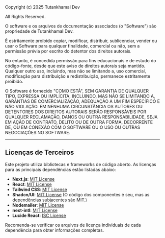 Copyright (c) 2025 Tutankhamal Dev

All Rights Reserved.

O software e os arquivos de documentação associados (o "Software") são propriedade de Tutankhamal Dev.

É estritamente proibido copiar, modificar, distribuir, sublicenciar, vender ou usar o Software para qualquer finalidade, comercial ou não, sem a permissão prévia por escrito do detentor dos direitos autorais.

No entanto, é concedida permissão para fins educacionais e de estudo do código-fonte, desde que este aviso de direitos autorais seja mantido. Qualquer outro uso, incluindo, mas não se limitando a, uso comercial, modificação para distribuição e redistribuição, permanece estritamente proibido.

O Software é fornecido "COMO ESTÁ", SEM GARANTIA DE QUALQUER TIPO, EXPRESSA OU IMPLÍCITA, INCLUINDO, MAS NÃO SE LIMITANDO A, GARANTIAS DE COMERCIALIZAÇÃO, ADEQUAÇÃO A UM FIM ESPECÍFICO E NÃO VIOLAÇÃO. EM NENHUMA CIRCUNSTÂNCIA OS AUTORES OU DETENTORES DOS DIREITOS AUTORAIS SERÃO RESPONSÁVEIS POR QUALQUER RECLAMAÇÃO, DANOS OU OUTRA RESPONSABILIDADE, SEJA EM AÇÃO DE CONTRATO, DELITO OU DE OUTRA FORMA, DECORRENTE DE, OU EM CONEXÃO COM O SOFTWARE OU O USO OU OUTRAS NEGOCIAÇÕES NO SOFTWARE.

---

## Licenças de Terceiros

Este projeto utiliza bibliotecas e frameworks de código aberto. As licenças para as principais dependências estão listadas abaixo:

- **Next.js**: [MIT License](https://github.com/vercel/next.js/blob/canary/LICENSE)
- **React**: [MIT License](https://github.com/facebook/react/blob/main/LICENSE)
- **Tailwind CSS**: [MIT License](https://github.com/tailwindlabs/tailwindcss/blob/master/LICENSE)
- **Shadcn/UI**: [MIT License](https://github.com/shadcn-ui/ui/blob/main/LICENSE.md) (O código dos componentes é seu, mas as dependências subjacentes são MIT.)
- **Nodemailer**: [MIT License](https://github.com/nodemailer/nodemailer/blob/master/LICENSE)
- **next-intl**: [MIT License](https://github.com/amannn/next-intl/blob/main/LICENSE)
- **Lucide React**: [ISC License](https://github.com/lucide-icons/lucide/blob/main/LICENSE)

Recomenda-se verificar os arquivos de licença individuais de cada dependência para obter informações completas.

